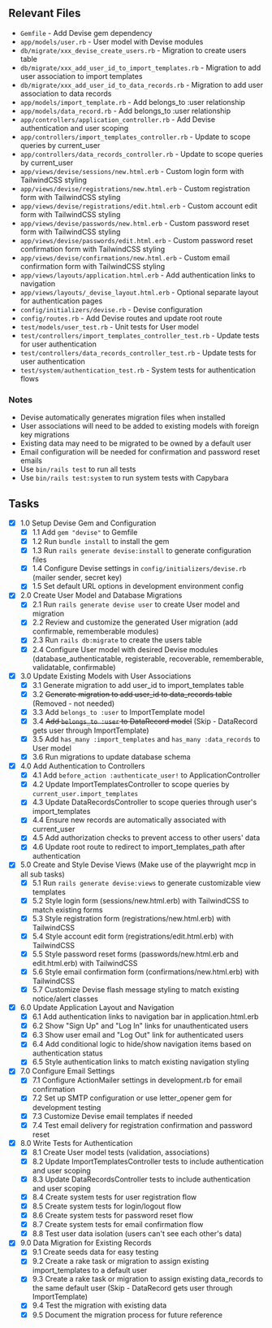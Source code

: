 ## Relevant Files

- `Gemfile` - Add Devise gem dependency
- `app/models/user.rb` - User model with Devise modules
- `db/migrate/xxx_devise_create_users.rb` - Migration to create users table
- `db/migrate/xxx_add_user_id_to_import_templates.rb` - Migration to add user association to import templates
- `db/migrate/xxx_add_user_id_to_data_records.rb` - Migration to add user association to data records
- `app/models/import_template.rb` - Add belongs_to :user relationship
- `app/models/data_record.rb` - Add belongs_to :user relationship
- `app/controllers/application_controller.rb` - Add Devise authentication and user scoping
- `app/controllers/import_templates_controller.rb` - Update to scope queries by current_user
- `app/controllers/data_records_controller.rb` - Update to scope queries by current_user
- `app/views/devise/sessions/new.html.erb` - Custom login form with TailwindCSS styling
- `app/views/devise/registrations/new.html.erb` - Custom registration form with TailwindCSS styling
- `app/views/devise/registrations/edit.html.erb` - Custom account edit form with TailwindCSS styling
- `app/views/devise/passwords/new.html.erb` - Custom password reset form with TailwindCSS styling
- `app/views/devise/passwords/edit.html.erb` - Custom password reset confirmation form with TailwindCSS styling
- `app/views/devise/confirmations/new.html.erb` - Custom email confirmation form with TailwindCSS styling
- `app/views/layouts/application.html.erb` - Add authentication links to navigation
- `app/views/layouts/_devise_layout.html.erb` - Optional separate layout for authentication pages
- `config/initializers/devise.rb` - Devise configuration
- `config/routes.rb` - Add Devise routes and update root route
- `test/models/user_test.rb` - Unit tests for User model
- `test/controllers/import_templates_controller_test.rb` - Update tests for user authentication
- `test/controllers/data_records_controller_test.rb` - Update tests for user authentication
- `test/system/authentication_test.rb` - System tests for authentication flows

### Notes

- Devise automatically generates migration files when installed
- User associations will need to be added to existing models with foreign key migrations
- Existing data may need to be migrated to be owned by a default user
- Email configuration will be needed for confirmation and password reset emails
- Use `bin/rails test` to run all tests
- Use `bin/rails test:system` to run system tests with Capybara

## Tasks

- [x] 1.0 Setup Devise Gem and Configuration
  - [x] 1.1 Add `gem "devise"` to Gemfile
  - [x] 1.2 Run `bundle install` to install the gem
  - [x] 1.3 Run `rails generate devise:install` to generate configuration files
  - [x] 1.4 Configure Devise settings in `config/initializers/devise.rb` (mailer sender, secret key)
  - [x] 1.5 Set default URL options in development environment config

- [x] 2.0 Create User Model and Database Migrations
  - [x] 2.1 Run `rails generate devise user` to create User model and migration
  - [x] 2.2 Review and customize the generated User migration (add confirmable, rememberable modules)
  - [x] 2.3 Run `rails db:migrate` to create the users table
  - [x] 2.4 Configure User model with desired Devise modules (database_authenticatable, registerable, recoverable, rememberable, validatable, confirmable)

- [x] 3.0 Update Existing Models with User Associations
  - [x] 3.1 Generate migration to add user_id to import_templates table
  - [x] 3.2 ~~Generate migration to add user_id to data_records table~~ (Removed - not needed)  
  - [x] 3.3 Add `belongs_to :user` to ImportTemplate model
  - [x] 3.4 ~~Add `belongs_to :user` to DataRecord model~~ (Skip - DataRecord gets user through ImportTemplate)
  - [x] 3.5 Add `has_many :import_templates` and `has_many :data_records` to User model
  - [x] 3.6 Run migrations to update database schema

- [x] 4.0 Add Authentication to Controllers
  - [x] 4.1 Add `before_action :authenticate_user!` to ApplicationController
  - [x] 4.2 Update ImportTemplatesController to scope queries by `current_user.import_templates`
  - [x] 4.3 Update DataRecordsController to scope queries through user's import_templates
  - [x] 4.4 Ensure new records are automatically associated with current_user
  - [x] 4.5 Add authorization checks to prevent access to other users' data
  - [x] 4.6 Update root route to redirect to import_templates_path after authentication

- [x] 5.0 Create and Style Devise Views (Make use of the playwright mcp in all sub tasks)
  - [x] 5.1 Run `rails generate devise:views` to generate customizable view templates
  - [x] 5.2 Style login form (sessions/new.html.erb) with TailwindCSS to match existing forms
  - [x] 5.3 Style registration form (registrations/new.html.erb) with TailwindCSS
  - [x] 5.4 Style account edit form (registrations/edit.html.erb) with TailwindCSS  
  - [x] 5.5 Style password reset forms (passwords/new.html.erb and edit.html.erb) with TailwindCSS
  - [x] 5.6 Style email confirmation form (confirmations/new.html.erb) with TailwindCSS
  - [x] 5.7 Customize Devise flash message styling to match existing notice/alert classes

- [x] 6.0 Update Application Layout and Navigation
  - [x] 6.1 Add authentication links to navigation bar in application.html.erb
  - [x] 6.2 Show "Sign Up" and "Log In" links for unauthenticated users
  - [x] 6.3 Show user email and "Log Out" link for authenticated users
  - [x] 6.4 Add conditional logic to hide/show navigation items based on authentication status
  - [x] 6.5 Style authentication links to match existing navigation styling

- [x] 7.0 Configure Email Settings  
  - [x] 7.1 Configure ActionMailer settings in development.rb for email confirmation
  - [x] 7.2 Set up SMTP configuration or use letter_opener gem for development testing
  - [x] 7.3 Customize Devise email templates if needed
  - [x] 7.4 Test email delivery for registration confirmation and password reset

- [x] 8.0 Write Tests for Authentication
  - [x] 8.1 Create User model tests (validation, associations)
  - [x] 8.2 Update ImportTemplatesController tests to include authentication and user scoping
  - [x] 8.3 Update DataRecordsController tests to include authentication and user scoping  
  - [x] 8.4 Create system tests for user registration flow
  - [x] 8.5 Create system tests for login/logout flow
  - [x] 8.6 Create system tests for password reset flow
  - [x] 8.7 Create system tests for email confirmation flow
  - [x] 8.8 Test user data isolation (users can't see each other's data)

- [x] 9.0 Data Migration for Existing Records
  - [x] 9.1 Create seeds data for easy testing
  - [x] 9.2 Create a rake task or migration to assign existing import_templates to a default user
  - [x] 9.3 Create a rake task or migration to assign existing data_records to the same default user (Skip - DataRecord gets user through ImportTemplate)
  - [x] 9.4 Test the migration with existing data
  - [x] 9.5 Document the migration process for future reference